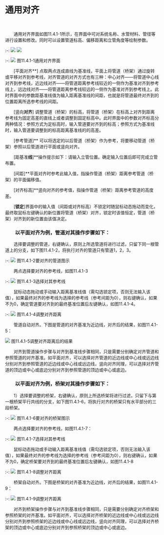 #  通用对齐
<br/>

&emsp;&emsp;通用对齐界面如图11.4.1\-1所示，在界面中可对系统名称、水管材料、管径等进行设置和修改。同时可以设置管道标高、偏移距离和立管角度等绘制参数。

:-: ![](images/573.png)    ![](images/574.png)

:-: ![](images/575.png)
图11.4.1\-1通用对齐界面

&emsp;&emsp;[平面对齐**\] 点取两点连成直线为基准线，平面上将管道（桥架）通过旋转或平移对齐到参考线，对齐管道的对齐方式也有三种：中心对齐——将管道中心线对齐到参考线，近边线对齐——将管道距离参考线较近的一侧作为基准对齐到参考线上，远边线对齐——将管道距离参考线较远的一侧作为基准对齐到参考线上。此时界面中的参数距基准线值为输入距离基准线的间距，也就是将管道最终对齐到的位置距离所选参考线的间距。

&emsp;&emsp;[竖向****对齐****\] 调整管道（桥架）的标高，将管道（桥架）在标高上对齐到距离参考线为固定高差的直线上或者调整到固定标高中。此时界面中的参数对齐标高分两种情况：参照方式为定标高时，输入管道要对齐到的标高；参照方式为基准线时，输入管道要调整到的标高距离基准线的的高差。

&emsp;&emsp;[参考管道\]** 可以将选定的以后管道（桥架）作为参考，将要移动管道（桥架）参照以后管道进行平面或竖向对齐。

&emsp;&emsp;[距基准****线****\]**操作提示如下：请输入立管位置。确定输入位置后即可完成立管布置。

&emsp;&emsp;\[间距\]**平面对齐时参考此输入值，指操作管道（桥架）距离参考管道（桥架）的平面偏移值。

&emsp;&emsp;[对齐标高\]**竖向对齐的参考值，指操作管道（桥架）距离参考管道的高度差。

&emsp;&emsp;[****锁定****\]界面中的输入值（间距或对齐标高）不锁定时随鼠标动态拖动而变化，最终取鼠标左键确认的新位置将管道（桥架）对齐，锁定时该值恒定，管道（桥架）对齐到的新位置由该值决定。

### &emsp;&emsp;以平面对齐为例，管道对其操作步骤如下：

&emsp;&emsp;选择要调整的管道，右键确认，原则上所选管道将进行过滤，只留下同一根管道上的分支，如下图11.4.1\-2，将执行对齐的管道只有管道1，2，3。

:-: ![](images/576.png)
图11.4.1\-2要对齐的管道图示

&emsp;&emsp;两点选择要对齐的参考线，如图11.4.1\-3


:-: ![](images/577.png)
图11.4.1\-3选择对其参考线

&emsp;&emsp;鼠标动态拖动或手动输入距离基准线值（需勾选锁定项，否则无法输入该值），如果最终对齐的参考线为选择的参考线（参考间距为0），则右键确认，如果不为0，确定管道要对齐到的最终基准位置后左键确认，如图11.4.1\-4。


:-: ![](images/578.png)
图11.4.1\-4调整对齐距离

&emsp;&emsp;管道自动对齐。下图是管道的对齐基准为近边线，对齐后的结果，如图11.4.1\-5：


![](images/579.png)
图11.4.1\-5调整对齐距离后的结果

&emsp;&emsp;对齐到管道操作步骤与对齐到基准线步骤相同，只是需要分别确定对齐管道和参照管道的对齐基准。如平面对齐，可以选择对齐管道的近边线或中心线或远边线分别对齐到参照管道的近边线或中心线或远边线，竖向对齐同理，可以选择对齐管道的顶边或中心或底边分别对齐到参照管道的顶边或中心或底边。

### &emsp;&emsp;以平面对齐为例，桥架对其操作步骤如下：

&emsp;&emsp;1）选择要调整的桥架，右键确认，原则上所选桥架将进行过滤，只留下与第一根桥架平行共线的分支，如下图11.4.1\-6，将执行对齐的桥架只有水平部分的三段桥架。

:-: ![](images/580.png)
图11.4.1\-6要对齐的桥架图示

&emsp;&emsp;两点选择要对齐的参考线，如图11.4.1\-7：


:-: ![](images/581.png)
图11.4.1\-7选择对其参考线

&emsp;&emsp;鼠标动态拖动或手动输入距离基准线值（需勾选锁定项，否则无法输入该值），如果最终对齐的参考线为选择的参考线（参考间距为0），则右键确认，如果不为0，确定桥架要对齐到的最终基准位置后左键确认，如图11.4.1\-8


:-: ![](images/582.png)
图11.4.1\-8调整对齐距离

&emsp;&emsp;桥架自动对齐。下图是桥架的对齐基准为近边线，对齐后的结果，如图11.4.1\-9：


:-: ![](images/583.png)
图11.4.1\-9调整对齐距离

&emsp;&emsp;对齐到桥架操作步骤与对齐到基准线步骤相同，只是需要分别确定对齐桥架和参照桥架的对齐基准。如平面对齐，可以选择对齐桥架的近边线或中心线或远边线分别对齐到参照桥架的近边线或中心线或远边线，竖向对齐同理，可以选择对齐桥架的顶边或中心或底边分别对齐到参照桥架的顶边或中心或底边。